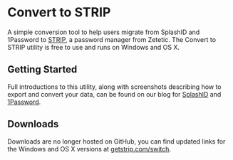 # Convert to STRIP

A simple conversion tool to help users migrate from SplashID and 1Password to [STRIP](http://getstrip.com/), a password manager from Zetetic. The Convert to STRIP utility is free to use and runs on Windows and OS X.

## Getting Started

Full introductions to this utility, along with screenshots describing how to export and convert your data, can be found on our blog for [SplashID](http://zetetic.net/blog/2012/3/20/splashid-alternative-migrating-from-splashid-to-the-strip-pa.html) and [1Password](http://zetetic.net/blog/2012/3/21/1password-alternative-migrating-from-1password-to-the-strip.html).

## Downloads

Downloads are no longer hosted on GitHub, you can find updated links for the Windows and OS X versions at [getstrip.com/switch](http://getstrip.com/switch).
